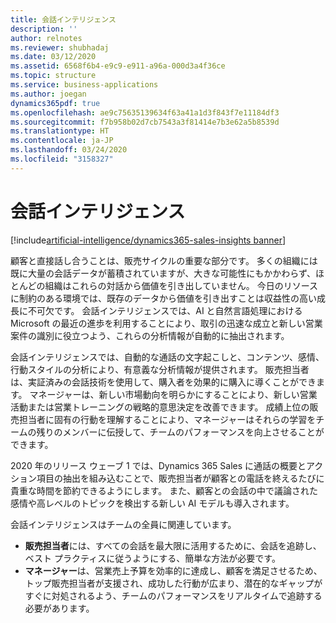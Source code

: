 ```yaml
---
title: 会話インテリジェンス
description: ''
author: relnotes
ms.reviewer: shubhadaj
ms.date: 03/12/2020
ms.assetid: 6568f6b4-e9c9-e911-a96a-000d3a4f36ce
ms.topic: structure
ms.service: business-applications
ms.author: joegan
dynamics365pdf: true
ms.openlocfilehash: ae9c75635139634f63a41a1d3f843f7e11184df3
ms.sourcegitcommit: f7b958b02d7cb7543a3f81414e7b3e62a5b8539d
ms.translationtype: HT
ms.contentlocale: ja-JP
ms.lasthandoff: 03/24/2020
ms.locfileid: "3158327"
---
```

# <a name="conversation-intelligence"></a>会話インテリジェンス

[!include[artificial-intelligence/dynamics365-sales-insights banner](../includes/artificial-intelligence/dynamics365-sales-insights.md)]

<!--structure start-->
顧客と直接話し合うことは、販売サイクルの重要な部分です。 多くの組織には既に大量の会話データが蓄積されていますが、大きな可能性にもかかわらず、ほとんどの組織はこれらの対話から価値を引き出していません。 今日のリソースに制約のある環境では、既存のデータから価値を引き出すことは収益性の高い成長に不可欠です。 会話インテリジェンスでは、AI と自然言語処理における Microsoft の最近の進歩を利用することにより、取引の迅速な成立と新しい営業案件の識別に役立つよう、これらの分析情報が自動的に抽出されます。

会話インテリジェンスでは、自動的な通話の文字起こしと、コンテンツ、感情、行動スタイルの分析により、有意義な分析情報が提供されます。 販売担当者は、実証済みの会話技術を使用して、購入者を効果的に購入に導くことができます。 マネージャーは、新しい市場動向を明らかにすることにより、新しい営業活動または営業トレーニングの戦略的意思決定を改善できます。 成績上位の販売担当者に固有の行動を理解することにより、マネージャーはそれらの学習をチームの残りのメンバーに伝授して、チームのパフォーマンスを向上させることができます。

2020 年のリリース ウェーブ 1 では、Dynamics 365 Sales に通話の概要とアクション項目の抽出を組み込むことで、販売担当者が顧客との電話を終えるたびに貴重な時間を節約できるようにします。  また、顧客との会話の中で議論された感情や高レベルのトピックを検出する新しい AI モデルも導入されます。  

会話インテリジェンスはチームの全員に関連しています。

- **販売担当者**には、すべての会話を最大限に活用するために、会話を追跡し、ベスト プラクティスに従うようにする、簡単な方法が必要です。
- **マネージャー**は、営業売上予算を効率的に達成し、顧客を満足させるため、トップ販売担当者が支援され、成功した行動が広まり、潜在的なギャップがすぐに対処されるよう、チームのパフォーマンスをリアルタイムで追跡する必要があります。
<!--structure end-->



